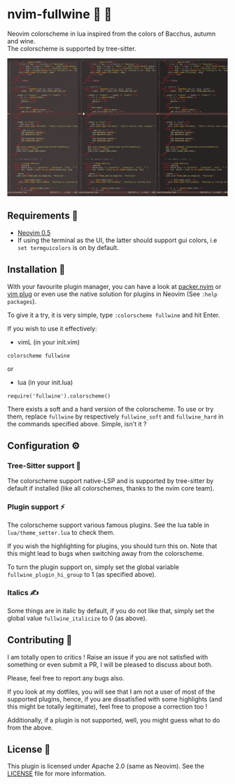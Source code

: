 # nvim-fullwine :grapes: :fallen_leaf:
Neovim colorscheme in lua inspired from the colors of Bacchus, autumn and wine.  
The colorscheme is supported by tree-sitter.

![fullwine](examples/example_fullwine.png)

## Requirements :lock_with_ink_pen:
- [Neovim 0.5](https://github.com/neovim/neovim)  
- If using the terminal as the UI, the latter should support gui colors, i.e `set
  termguicolors` is on by default.

## Installation :incoming_envelope:
With your favourite plugin manager, you can have a look at
[packer.nvim](https://github.com/wbthomason/packer.nvim) or [vim
plug](https://github.com/junegunn/vim-plug) or even use the native solution
for plugins in Neovim (See `:help packages`).  

To give it a try, it is very simple, type `:colorscheme fullwine` and hit
Enter.  

If you wish to use it effectively:  
- vimL (in your init.vim)  
```
colorscheme fullwine
```
or  

- lua (in your init.lua)
```
require('fullwine').colorscheme()
```

There exists a soft and a hard version of the colorscheme. To use or try them,
replace `fullwine` by respectively `fullwine_soft` and `fullwine_hard` in the
commands specified above. Simple, isn't it ?

## Configuration :gear:

### Tree-Sitter support :leaves:
The colorscheme support native-LSP and is supported by tree-sitter by default
if installed (like all colorschemes, thanks to the nvim core team).

### Plugin support :zap:

The colorscheme support various famous plugins. See the lua table in
`lua/theme_setter.lua` to check them.

If you wish the highlighting for plugins, you should turn this on. Note
that this might lead to bugs when switching away from the colorscheme.

To turn the plugin support on, simply set the global variable
`fullwine_plugin_hi_group` to 1 (as specified above).

### Italics :writing_hand:
Some things are in italic by default, if you do not like that, simply set the
global value `fullwine_italicize` to 0 (as above).

## Contributing :thought_balloon:
I am totally open to critics ! Raise an issue if you are not satisfied with
something or even submit a PR, I will be pleased to discuss about both.

Please, feel free to report any bugs also.

If you look at my dotfiles, you will see that I am not a user of most of the
supported plugins, hence, if you are dissatisfied with some highlights (and
this might be totally legitimate), feel free to propose a correction too !

Additionally, if a plugin is not supported, well, you might guess what to do
from the above.

## License :bookmark:
This plugin is licensed under Apache 2.0 (same as Neovim). See the
[LICENSE](https://github.com/lmenou/nvim-fullwine/blob/master/LICENSE) file
for more information.

